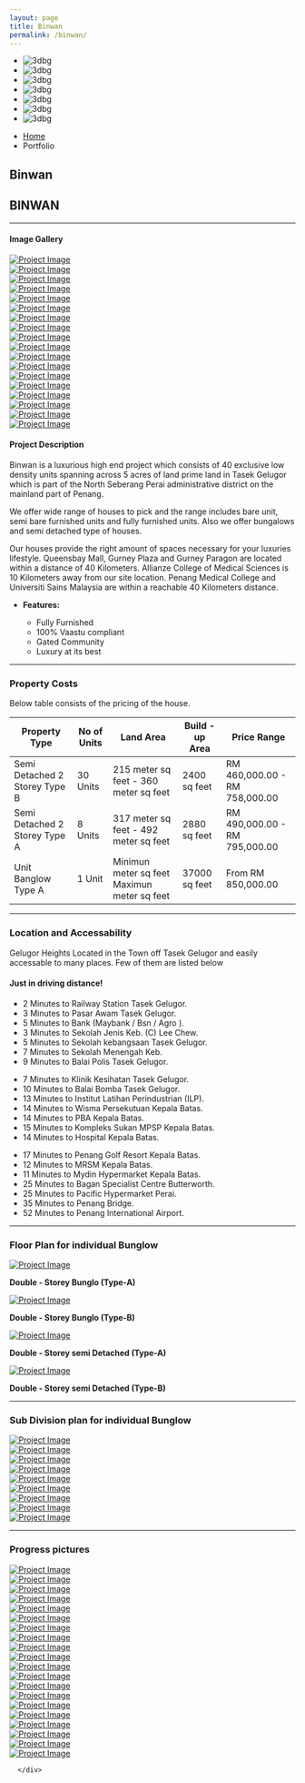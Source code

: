 ```yaml
---
layout: page
title: Binwan
permalink: /binwan/
---
```

<article class="boxedcontainer">
   <!--
      #################################
       - THEMEPUNCH BANNER -
      #################################
      -->
   <div class="tp-banner-container">
      <div class="tp-banner" >
         <ul>
            <!-- SLIDE  -->
            <li data-transition="slideup" data-slotamount="7" data-masterspeed="1000" data-thumb="{{ site.baseurl }}/asset/images/slider-images/binwan-2.jpg"  data-saveperformance="on"  data-title="Parallax 3D">
               <!-- MAIN IMAGE -->
               <img src="{{ site.baseurl }}/asset/images/binwan/dummy.png"  alt="3dbg" data-lazyload="{{ site.baseurl }}/asset/images/slider-images/binwan-2.jpg" data-bgposition="center top" data-bgfit="contain" data-bgrepeat="no-repeat">
            </li>
            <!-- SLIDE  -->
            <li data-transition="slideup" data-slotamount="7" data-masterspeed="1000" data-thumb="{{ site.baseurl }}/asset/images/slider-images/binwan-1.jpg"  data-saveperformance="on"  data-title="Parallax 3D">
               <!-- MAIN IMAGE -->
               <img src="{{ site.baseurl }}/asset/images/binwan/dummy.png"  alt="3dbg" data-lazyload="{{ site.baseurl }}/asset/images/binwan/invest-in-malaysia.jpg" data-bgposition="center top" data-bgfit="contain" data-bgrepeat="no-repeat">
            </li>
            <!-- SLIDE  -->   
            <!-- SLIDE  -->
            <li data-transition="slideup" data-slotamount="7" data-masterspeed="1000" data-thumb="{{ site.baseurl }}/asset/images/slider-images/binwan-1.jpg"  data-saveperformance="on"  data-title="Parallax 3D">
               <!-- MAIN IMAGE -->
               <img src="{{ site.baseurl }}/asset/images/binwan/dummy.png"  alt="3dbg" data-lazyload="{{ site.baseurl }}/asset/images/binwan/bunglo_type_a.jpg" data-bgposition="center top" data-bgfit="contain" data-bgrepeat="no-repeat">
            </li>
            <!-- SLIDE  -->
            <li data-transition="slideup" data-slotamount="7" data-masterspeed="1000" data-thumb="{{ site.baseurl }}/asset/images/binwan/bunglo_type_a.jpg"  data-saveperformance="on"  data-title="Parallax 3D">
               <!-- MAIN IMAGE -->
               <img src="{{ site.baseurl }}/asset/images/binwan/dummy.png"  alt="3dbg" data-lazyload="{{ site.baseurl }}/asset/images/binwan/all.jpg" data-bgposition="center top" data-bgfit="contain" data-bgrepeat="no-repeat">
            </li>
            <!-- SLIDE  -->
            <li data-transition="slideup" data-slotamount="7" data-masterspeed="1000" data-thumb="{{ site.baseurl }}/asset/images/binwan/bunglo_type_a.jpg"  data-saveperformance="on"  data-title="Parallax 3D">
               <!-- MAIN IMAGE -->
               <img src="{{ site.baseurl }}/asset/images/binwan/dummy.png"  alt="3dbg" data-lazyload="{{ site.baseurl }}/asset/images/binwan/double_story_type_b.jpg" data-bgposition="center top" data-bgfit="contain" data-bgrepeat="no-repeat">
            </li>
            <!-- SLIDE  -->
            <li data-transition="slideup" data-slotamount="7" data-masterspeed="1000" data-thumb="{{ site.baseurl }}/asset/images/binwan/semi_detached_type_b.jpg"  data-saveperformance="on"  data-title="Parallax 3D">
               <!-- MAIN IMAGE -->
               <img src="{{ site.baseurl }}/asset/images/binwan/dummy.png"  alt="3dbg" data-lazyload="{{ site.baseurl }}/asset/images/binwan/semi_detached_type_a.jpg" data-bgposition="center top" data-bgfit="contain" data-bgrepeat="no-repeat">
            </li>
            <!-- SLIDE  -->
            <li data-transition="slideup" data-slotamount="7" data-masterspeed="1000" data-thumb="{{ site.baseurl }}/asset/images/slider-images/binwan-2.jpg"  data-saveperformance="on"  data-title="Parallax 3D">
               <!-- MAIN IMAGE -->
               <img src="{{ site.baseurl }}/asset/images/binwan/dummy.png"  alt="3dbg" data-lazyload="{{ site.baseurl }}/asset/images/binwan/semi_detached_type_b.jpg" data-bgposition="center top" data-bgfit="contain" data-bgrepeat="no-repeat">
            </li>
         </ul>
         <div class="tp-bannertimer"></div>
      </div>
   </div>
</article>
<section class="page-header">
   <div class="container">
      <div class="row">
         <div class="col-md-12">
            <ul class="breadcrumb">
               <li><a href="#">Home</a></li>
               <li class="active">Portfolio</li>
            </ul>
         </div>
      </div>
      <div class="row">
         <div class="col-md-12">
            <h1>Binwan</h1>
         </div>
      </div>
   </div>
</section>
<div class="container">
<div class="row">
   <div class="col-md-12">
      <div class="portfolio-title">
         <div class="row">
            <div class="portfolio-nav-all col-md-1">
               <a href='{{ site.baseurl }}portfolio' data-tooltip data-original-title="Back to Projects Page"><i class="fa fa-th"></i></a>
            </div>
            <div class="col-md-10 center">
               <h2 class="mb-none heading-primary"><strong>BINWAN</strong></h2>
            </div>
         </div>
      </div>
      <hr class="tall">
   </div>
</div>
<div class="row">
   <div class="col-md-4">
      <h4 class="center heading-primary">Image Gallery</h4>
      <div class="lightbox" data-plugin-options='{"delegate": "a", "type": "image", "gallery": {"enabled": true}, "mainClass": "mfp-with-zoom", "zoom": {"enabled": true, "duration": 300}}'>
         <div class="owl-carousel stage-margin" data-plugin-options='{"items": 1, "margin": 10, "loop": false, "nav": true, "dots": false, "stagePadding": 40}'>
            <div>
               <a class="img-thumbnail img-thumbnail-hover-icon mb-xs mr-xs" href="{{ site.baseurl }}/asset/images/binwan/house1.jpg">
               <img class="img-responsive" src="{{ site.baseurl }}/asset/images/binwan/house1.jpg" alt="Project Image">
               </a>
            </div>
            <div>
               <a class="img-thumbnail img-thumbnail-hover-icon mb-xs mr-xs" href="{{ site.baseurl }}/asset/images/binwan/house2.jpg">
               <img class="img-responsive" src="{{ site.baseurl }}/asset/images/binwan/house2.jpg" alt="Project Image">
               </a>
            </div>
            <div>
               <a class="img-thumbnail img-thumbnail-hover-icon mb-xs mr-xs" href="{{ site.baseurl }}/asset/images/binwan/house3.jpg">
               <img class="img-responsive" src="{{ site.baseurl }}/asset/images/binwan/house3.jpg" alt="Project Image">
               </a>
            </div>
            <div>
               <a class="img-thumbnail img-thumbnail-hover-icon mb-xs mr-xs" href="{{ site.baseurl }}/asset/images/binwan/house4.jpg">
               <img class="img-responsive" src="{{ site.baseurl }}/asset/images/binwan/house4.jpg" alt="Project Image">
               </a>
            </div>
            <div>
               <a class="img-thumbnail img-thumbnail-hover-icon mb-xs mr-xs" href="{{ site.baseurl }}/asset/images/binwan/house5.jpg">
               <img class="img-responsive" src="{{ site.baseurl }}/asset/images/binwan/house5.jpg" alt="Project Image">
               </a>
            </div>
            <div>
               <a class="img-thumbnail img-thumbnail-hover-icon mb-xs mr-xs" href="{{ site.baseurl }}/asset/images/binwan/house6.jpg">
               <img class="img-responsive" src="{{ site.baseurl }}/asset/images/binwan/house6.jpg" alt="Project Image">
               </a>
            </div>
            <div>
               <a class="img-thumbnail img-thumbnail-hover-icon mb-xs mr-xs" href="{{ site.baseurl }}/asset/images/binwan/house7.jpg">
               <img class="img-responsive" src="{{ site.baseurl }}/asset/images/binwan/house7.jpg" alt="Project Image">
               </a>
            </div>
            <div>
               <a class="img-thumbnail img-thumbnail-hover-icon mb-xs mr-xs" href="{{ site.baseurl }}/asset/images/binwan/house8.jpg">
               <img class="img-responsive" src="{{ site.baseurl }}/asset/images/binwan/house8.jpg" alt="Project Image">
               </a>
            </div>
            <div>
               <a class="img-thumbnail img-thumbnail-hover-icon mb-xs mr-xs" href="{{ site.baseurl }}/asset/images/binwan/house9.jpg">
               <img class="img-responsive" src="{{ site.baseurl }}/asset/images/binwan/house9.jpg" alt="Project Image">
               </a>
            </div>
            <div>
               <a class="img-thumbnail img-thumbnail-hover-icon mb-xs mr-xs" href="{{ site.baseurl }}/asset/images/binwan/house10.jpg">
               <img class="img-responsive" src="{{ site.baseurl }}/asset/images/binwan/house10.jpg" alt="Project Image">
               </a>
            </div>
            <div>
               <a class="img-thumbnail img-thumbnail-hover-icon mb-xs mr-xs" href="{{ site.baseurl }}/asset/images/binwan/house11.jpg">
               <img class="img-responsive" src="{{ site.baseurl }}/asset/images/binwan/house11.jpg" alt="Project Image">
               </a>
            </div>
            <div>
               <a class="img-thumbnail img-thumbnail-hover-icon mb-xs mr-xs" href="{{ site.baseurl }}/asset/images/binwan/house12.jpg">
               <img class="img-responsive" src="{{ site.baseurl }}/asset/images/binwan/house12.jpg" alt="Project Image">
               </a>
            </div>
            <div>
               <a class="img-thumbnail img-thumbnail-hover-icon mb-xs mr-xs" href="{{ site.baseurl }}/asset/images/binwan/house13.jpg">
               <img class="img-responsive" src="{{ site.baseurl }}/asset/images/binwan/house13.jpg" alt="Project Image">
               </a>
            </div>
            <div>
               <a class="img-thumbnail img-thumbnail-hover-icon mb-xs mr-xs" href="{{ site.baseurl }}/asset/images/binwan/house14.jpg">
               <img class="img-responsive" src="{{ site.baseurl }}/asset/images/binwan/house14.jpg" alt="Project Image">
               </a>
            </div>
            <div>
               <a class="img-thumbnail img-thumbnail-hover-icon mb-xs mr-xs" href="{{ site.baseurl }}/asset/images/binwan/house15.jpg">
               <img class="img-responsive" src="{{ site.baseurl }}/asset/images/binwan/house15.jpg" alt="Project Image">
               </a>
            </div>
            <div>
               <a class="img-thumbnail img-thumbnail-hover-icon mb-xs mr-xs" href="{{ site.baseurl }}/asset/images/binwan/house16.jpg">
               <img class="img-responsive" src="{{ site.baseurl }}/asset/images/binwan/house16.jpg" alt="Project Image">
               </a>
            </div>
            <div>
               <a class="img-thumbnail img-thumbnail-hover-icon mb-xs mr-xs" href="{{ site.baseurl }}/asset/images/binwan/house17.jpg">
               <img class="img-responsive" src="{{ site.baseurl }}/asset/images/binwan/house17.jpg" alt="Project Image">
               </a>
            </div>
            <div>
               <a class="img-thumbnail img-thumbnail-hover-icon mb-xs mr-xs" href="{{ site.baseurl }}/asset/images/binwan/house18.jpg">
               <img class="img-responsive" src="{{ site.baseurl }}/asset/images/binwan/house18.jpg" alt="Project Image">
               </a>
            </div>
         </div>
      </div>
   </div>
   <div class="col-md-8">
      <h4 class="heading-primary">Project <strong>Description</strong></h4>
      <p class="mt-xlg">Binwan is a luxurious high end project which consists of 40 exclusive low density units spanning across 5 acres of land prime land in Tasek Gelugor which is part of the North Seberang Perai administrative district on the mainland part of Penang.</p>
      <p class="mt-xlg">We offer wide range of houses to pick and the range includes bare unit, semi bare furnished units and fully furnished units. Also we offer bungalows and semi detached type of houses.</p>
      <p class="mt-xlg">Our houses provide the right amount of spaces necessary for your luxuries lifestyle.  Queensbay Mall, Gurney Plaza and Gurney Paragon are located within a distance of 40 Kilometers. Allianze College of Medical Sciences is 10 Kilometers away from our site location. Penang Medical College and Universiti Sains Malaysia are within a reachable 40 Kilometers distance.</p>
      <ul class="portfolio-details">
         <li>
            <p><strong>Features:</strong></p>
            <ul class="list list-inline list-icons">
               <li><i class="fa fa-check-circle"></i> Fully Furnished </li>
               <li><i class="fa fa-check-circle"></i> 100% Vaastu compliant</li>
               <li><i class="fa fa-check-circle"></i> Gated Community</li>
               <li><i class="fa fa-check-circle"></i> Luxury at its best</li>
            </ul>
         </li>
      </ul>
   </div>
   <div class="col-md-12">
      <hr class="tall">
   </div>
   <div class="col-md-12">
      <h3 class="heading-primary">Property <strong>Costs</strong></h3>
      <p>Below table consists of the pricing of the house. </p>
      <table class="table table-striped">
         <thead>
            <tr>
               <th>
                  Property Type
               </th>
               <th>
                  No of Units
               </th>
               <th>
                  Land Area
               </th>
               <th>
                  Build - up Area
               </th>
               <th>
                  Price Range
               </th>
            </tr>
         </thead>
         <tbody>
            <tr>
               <td>
                  Semi Detached 2 Storey Type B
               </td>
               <td>
                  30 Units
               </td>
               <td>
                  215 meter sq feet - 360 meter sq feet
               </td>
               <td>
                  2400 sq feet
               </td>
               <td>
                  RM 460,000.00 - RM 758,000.00
               </td>
            </tr>
            <tr>
               <td>
                  Semi Detached 2 Storey Type A
               </td>
               <td>
                  8 Units
               </td>
               <td>
                  317 meter sq feet - 492 meter sq feet
               </td>
               <td>
                  2880 sq feet
               </td>
               <td>
                  RM 490,000.00 - RM 795,000.00
               </td>
            </tr>
            <tr>
               <td>
                  Unit Banglow  Type A
               </td>
               <td>
                  1 Unit
               </td>
               <td>
                  Minimun  meter sq feet  Maximun  meter sq feet
               </td>
               <td>
                  37000 sq feet
               </td>
               <td>
                  From RM 850,000.00
               </td>
            </tr>
         </tbody>
      </table>
   </div>
</div>
<div class="col-md-12">
   <hr class="tall">
   <h3 class="heading-primary">Location and <strong>Accessability</strong></h3>
   <p>Gelugor Heights Located in the Town off Tasek Gelugor and easily accessable to many places. Few of them are listed below</p>
   <div id="googlemapsMarkers" class="google-map mt-none mb-lg"></div>
   <div class="col-md-12 center mb-xl">
      <h4 class="heading-primary alternative-font mt-xl pt-xl">Just in <strong class="custom-underline">driving distance!</strong></h4>
   </div>
   <ul class="list list-icons list-primary mt-xlg col-md-4">
      <li><i class="fa fa-check"></i> 2 Minutes to Railway Station Tasek Gelugor.</li>
      <li><i class="fa fa-check"></i> 3 Minutes to Pasar Awam Tasek Gelugor.</li>
      <li><i class="fa fa-check"></i> 5 Minutes to Bank (Maybank / Bsn / Agro ).</li>
      <li><i class="fa fa-check"></i> 3 Minutes to Sekolah Jenis Keb. (C) Lee Chew.</li>
      <li><i class="fa fa-check"></i> 5 Minutes to Sekolah kebangsaan Tasek Gelugor.</li>
      <li><i class="fa fa-check"></i> 7 Minutes to Sekolah Menengah Keb.</li>
      <li><i class="fa fa-check"></i> 9 Minutes to Balai Polis Tasek Gelugor.</li>
   </ul>
   <ul class="list list-icons list-primary mt-xlg col-md-4">
      <li><i class="fa fa-check"></i> 7 Minutes to Klinik Kesihatan Tasek Gelugor.</li>
      <li><i class="fa fa-check"></i> 10 Minutes to Balai Bomba Tasek Gelugor.</li>
      <li><i class="fa fa-check"></i> 13 Minutes to Institut Latihan Perindustrian (ILP).</li>
      <li><i class="fa fa-check"></i> 14 Minutes to Wisma Persekutuan Kepala Batas.</li>
      <li><i class="fa fa-check"></i> 14 Minutes to PBA Kepala Batas.</li>
      <li><i class="fa fa-check"></i> 15 Minutes to Kompleks Sukan MPSP Kepala Batas.</li>
      <li><i class="fa fa-check"></i> 14 Minutes to Hospital Kepala Batas.</li>
   </ul>
   <ul class="list list-icons list-primary mt-xlg col-md-4">
      <li><i class="fa fa-check"></i> 17 Minutes to Penang Golf Resort Kepala Batas.</li>
      <li><i class="fa fa-check"></i> 12 Minutes to MRSM Kepala Batas.</li>
      <li><i class="fa fa-check"></i> 11 Minutes to Mydin Hypermarket Kepala Batas.</li>
      <li><i class="fa fa-check"></i> 25 Minutes to Bagan Specialist Centre Butterworth.</li>
      <li><i class="fa fa-check"></i> 25 Minutes to Pacific Hypermarket Perai.</li>
      <li><i class="fa fa-check"></i> 35 Minutes to Penang Bridge.</li>
      <li><i class="fa fa-check"></i> 52 Minutes to Penang International Airport.</li>
   </ul>
</div>
<div class="col-md-12">
   <hr class="tall">
   <h3 class="heading-primary"><strong>Floor Plan</strong> for individual Bunglow</h3>
   <div class="row">
      <div class="col-md-3">
         <a class="img-thumbnail img-thumbnail-hover-icon lightbox" href="{{ site.baseurl }}/asset/images/binwan/Semi_a.jpg" data-plugin-options='{"type":"image"}'>
         <img class="img-responsive" src="{{ site.baseurl }}/asset/images/binwan/bunglo_type_a.jpg" alt="Project Image">
         </a>
         <p class="heading-primary center"><strong>Double - Storey Bunglo (Type-A)</strong></p>
      </div>
      <div class="col-md-3">
         <a class="img-thumbnail img-thumbnail-hover-icon lightbox" href="{{ site.baseurl }}/asset/images/binwan/double_story_type_b.jpg" data-plugin-options='{"type":"image"}'>
         <img class="img-responsive" src="{{ site.baseurl }}/asset/images/binwan/double_story_type_b.jpg" alt="Project Image">
         </a>
         <p class="heading-primary center"><strong>Double - Storey Bunglo (Type-B)</strong></p>
      </div>
      <div class="col-md-3">
         <a class="img-thumbnail img-thumbnail-hover-icon lightbox" href="{{ site.baseurl }}/asset/images/binwan/semi_detached_type_a.jpg" data-plugin-options='{"type":"image"}'>
         <img class="img-responsive" src="{{ site.baseurl }}/asset/images/binwan/semi_detached_type_a.jpg" alt="Project Image">
         </a>
         <p class="heading-primary center"><strong>Double - Storey semi Detached (Type-A)</strong></p>
      </div>
      <div class="col-md-3">
         <a class="img-thumbnail img-thumbnail-hover-icon lightbox" href="{{ site.baseurl }}/asset/images/binwan/semi_detached_type_b.jpg" data-plugin-options='{"type":"image"}'>
         <img class="img-responsive" src="{{ site.baseurl }}/asset/images/binwan/semi_detached_type_b.jpg" alt="Project Image">
         </a>
         <p class="heading-primary center"><strong>Double - Storey semi Detached (Type-B)</strong></p>
      </div>
   </div>
</div>
<div class="col-md-12">
   <hr class="tall">
   <h3 class="heading-primary"><strong>Sub Division plan</strong> for individual Bunglow</h3>
   <div class="lightbox" data-plugin-options='{"delegate": "a", "type": "image", "gallery": {"enabled": true}, "mainClass": "mfp-with-zoom", "zoom": {"enabled": true, "duration": 300}}'>
      <div class="owl-carousel stage-margin" data-plugin-options='{"items": 4, "margin": 10, "loop": false, "nav": true, "dots": false, "stagePadding": 40}'>
         <div>
            <a class="img-thumbnail img-thumbnail-hover-icon mb-xs mr-xs" href="{{ site.baseurl }}/asset/images/binwan/sub/binwan_sub_1.jpg">
            <img class="img-responsive" src="{{ site.baseurl }}/asset/images/binwan/sub/binwan_sub_1.jpg" alt="Project Image">
            </a>
         </div>
         <div>
            <a class="img-thumbnail img-thumbnail-hover-icon mb-xs mr-xs" href="{{ site.baseurl }}/asset/images/binwan/sub/binwan_sub_2.jpg">
            <img class="img-responsive" src="{{ site.baseurl }}/asset/images/binwan/sub/binwan_sub_2.jpg" alt="Project Image">
            </a>
         </div>
         <div>
            <a class="img-thumbnail img-thumbnail-hover-icon mb-xs mr-xs" href="{{ site.baseurl }}/asset/images/binwan/sub/binwan_sub_3.jpg">
            <img class="img-responsive" src="{{ site.baseurl }}/asset/images/binwan/sub/binwan_sub_3.jpg" alt="Project Image">
            </a>
         </div>
         <div>
            <a class="img-thumbnail img-thumbnail-hover-icon mb-xs mr-xs" href="{{ site.baseurl }}/asset/images/binwan/sub/binwan_sub_4.jpg">
            <img class="img-responsive" src="{{ site.baseurl }}/asset/images/binwan/sub/binwan_sub_4.jpg" alt="Project Image">
            </a>
         </div>
         <div>
            <a class="img-thumbnail img-thumbnail-hover-icon mb-xs mr-xs" href="{{ site.baseurl }}/asset/images/binwan/sub/binwan_sub_5.jpg">
            <img class="img-responsive" src="{{ site.baseurl }}/asset/images/binwan/sub/binwan_sub_5.jpg" alt="Project Image">
            </a>
         </div>
         <div>
            <a class="img-thumbnail img-thumbnail-hover-icon mb-xs mr-xs" href="{{ site.baseurl }}/asset/images/binwan/sub/binwan_sub_6.jpg">
            <img class="img-responsive" src="{{ site.baseurl }}/asset/images/binwan/sub/binwan_sub_6.jpg" alt="Project Image">
            </a>
         </div>
         <div>
            <a class="img-thumbnail img-thumbnail-hover-icon mb-xs mr-xs" href="{{ site.baseurl }}/asset/images/binwan/sub/binwan_sub_7.jpg">
            <img class="img-responsive" src="{{ site.baseurl }}/asset/images/binwan/sub/binwan_sub_7.jpg" alt="Project Image">
            </a>
         </div>
         <div>
            <a class="img-thumbnail img-thumbnail-hover-icon mb-xs mr-xs" href="{{ site.baseurl }}/asset/images/binwan/sub/binwan_sub_8.jpg">
            <img class="img-responsive" src="{{ site.baseurl }}/asset/images/binwan/sub/binwan_sub_8.jpg" alt="Project Image">
            </a>
         </div>
         <div>
            <a class="img-thumbnail img-thumbnail-hover-icon mb-xs mr-xs" href="{{ site.baseurl }}/asset/images/binwan/sub/binwan_sub_9.jpg">
            <img class="img-responsive" src="{{ site.baseurl }}/asset/images/binwan/sub/binwan_sub_9.jpg" alt="Project Image">
            </a>
         </div>
      </div>
   </div>
</div>
<div class="col-md-12">
   <hr class="tall">
   <h3 class="heading-primary"><strong>Progress</strong> pictures</h3>
   <div class="lightbox" data-plugin-options='{"delegate": "a", "type": "image", "gallery": {"enabled": true}, "mainClass": "mfp-with-zoom", "zoom": {"enabled": true, "duration": 300}}'>
      <div class="owl-carousel stage-margin" data-plugin-options='{"items": 4, "margin": 10, "loop": false, "nav": true, "dots": false, "stagePadding": 40}'>
         <div>
            <a class="img-thumbnail img-thumbnail-hover-icon mb-xs mr-xs" href="{{ site.baseurl }}/asset/images/binwan/progress/binwan_progress_1.jpg">
            <img class="img-responsive" src="{{ site.baseurl }}/asset/images/binwan/progress/binwan_progress_1.jpg" alt="Project Image">
            </a>
         </div>
         <div>
            <a class="img-thumbnail img-thumbnail-hover-icon mb-xs mr-xs" href="{{ site.baseurl }}/asset/images/binwan/progress/binwan_progress_2.jpg">
            <img class="img-responsive" src="{{ site.baseurl }}/asset/images/binwan/progress/binwan_progress_2.jpg" alt="Project Image">
            </a>
         </div>
         <div>
            <a class="img-thumbnail img-thumbnail-hover-icon mb-xs mr-xs" href="{{ site.baseurl }}/asset/images/binwan/progress/binwan_progress_3.jpg">
            <img class="img-responsive" src="{{ site.baseurl }}/asset/images/binwan/progress/binwan_progress_3.jpg" alt="Project Image">
            </a>
         </div>
         <div>
            <a class="img-thumbnail img-thumbnail-hover-icon mb-xs mr-xs" href="{{ site.baseurl }}/asset/images/binwan/progress/binwan_progress_4.jpg">
            <img class="img-responsive" src="{{ site.baseurl }}/asset/images/binwan/progress/binwan_progress_4.jpg" alt="Project Image">
            </a>
         </div>
         <div>
            <a class="img-thumbnail img-thumbnail-hover-icon mb-xs mr-xs" href="{{ site.baseurl }}/asset/images/binwan/progress/binwan_progress_5.jpg">
            <img class="img-responsive" src="{{ site.baseurl }}/asset/images/binwan/progress/binwan_progress_5.jpg" alt="Project Image">
            </a>
         </div>
         <div>
            <a class="img-thumbnail img-thumbnail-hover-icon mb-xs mr-xs" href="{{ site.baseurl }}/asset/images/binwan/progress/binwan_progress_6.jpg">
            <img class="img-responsive" src="{{ site.baseurl }}/asset/images/binwan/progress/binwan_progress_6.jpg" alt="Project Image">
            </a>
         </div>
         <div>
            <a class="img-thumbnail img-thumbnail-hover-icon mb-xs mr-xs" href="{{ site.baseurl }}/asset/images/binwan/progress/binwan_progress_7.jpg">
            <img class="img-responsive" src="{{ site.baseurl }}/asset/images/binwan/progress/binwan_progress_7.jpg" alt="Project Image">
            </a>
         </div>
         <div>
            <a class="img-thumbnail img-thumbnail-hover-icon mb-xs mr-xs" href="{{ site.baseurl }}/asset/images/binwan/progress/binwan_progress_8.jpg">
            <img class="img-responsive" src="{{ site.baseurl }}/asset/images/binwan/progress/binwan_progress_8.jpg" alt="Project Image">
            </a>
         </div>
         <div>
            <a class="img-thumbnail img-thumbnail-hover-icon mb-xs mr-xs" href="{{ site.baseurl }}/asset/images/binwan/progress/binwan_progress_9.jpg">
            <img class="img-responsive" src="{{ site.baseurl }}/asset/images/binwan/progress/binwan_progress_9.jpg" alt="Project Image">
            </a>
         </div>
         <div>
            <a class="img-thumbnail img-thumbnail-hover-icon mb-xs mr-xs" href="{{ site.baseurl }}/asset/images/binwan/progress/binwan_progress_10.jpg">
            <img class="img-responsive" src="{{ site.baseurl }}/asset/images/binwan/progress/binwan_progress_10.jpg" alt="Project Image">
            </a>
         </div>
         <div>
            <a class="img-thumbnail img-thumbnail-hover-icon mb-xs mr-xs" href="{{ site.baseurl }}/asset/images/binwan/progress/binwan_progress_11.jpg">
            <img class="img-responsive" src="{{ site.baseurl }}/asset/images/binwan/progress/binwan_progress_11.jpg" alt="Project Image">
            </a>
         </div>
         <div>
            <a class="img-thumbnail img-thumbnail-hover-icon mb-xs mr-xs" href="{{ site.baseurl }}/asset/images/binwan/progress/binwan_progress_12.jpg">
            <img class="img-responsive" src="{{ site.baseurl }}/asset/images/binwan/progress/binwan_progress_12.jpg" alt="Project Image">
            </a>
         </div>
         <div>
            <a class="img-thumbnail img-thumbnail-hover-icon mb-xs mr-xs" href="{{ site.baseurl }}/asset/images/binwan/progress/binwan_progress_13.jpg">
            <img class="img-responsive" src="{{ site.baseurl }}/asset/images/binwan/progress/binwan_progress_13.jpg" alt="Project Image">
            </a>
         </div>
         <div>
            <a class="img-thumbnail img-thumbnail-hover-icon mb-xs mr-xs" href="{{ site.baseurl }}/asset/images/binwan/progress/binwan_progress_14.jpg">
            <img class="img-responsive" src="{{ site.baseurl }}/asset/images/binwan/progress/binwan_progress_14.jpg" alt="Project Image">
            </a>
         </div>
         <div>
            <a class="img-thumbnail img-thumbnail-hover-icon mb-xs mr-xs" href="{{ site.baseurl }}/asset/images/binwan/progress/binwan_progress_15.jpg">
            <img class="img-responsive" src="{{ site.baseurl }}/asset/images/binwan/progress/binwan_progress_15.jpg" alt="Project Image">
            </a>
         </div>
         <div>
            <a class="img-thumbnail img-thumbnail-hover-icon mb-xs mr-xs" href="{{ site.baseurl }}/asset/images/binwan/progress/binwan_progress_16.jpg">
            <img class="img-responsive" src="{{ site.baseurl }}/asset/images/binwan/progress/binwan_progress_16.jpg" alt="Project Image">
            </a>
         </div>
         <div>
            <a class="img-thumbnail img-thumbnail-hover-icon mb-xs mr-xs" href="{{ site.baseurl }}/asset/images/binwan/progress/binwan_progress_17.jpg">
            <img class="img-responsive" src="{{ site.baseurl }}/asset/images/binwan/progress/binwan_progress_17.jpg" alt="Project Image">
            </a>
         </div>
         <div>
            <a class="img-thumbnail img-thumbnail-hover-icon mb-xs mr-xs" href="{{ site.baseurl }}/asset/images/binwan/progress/binwan_progress_18.jpg">
            <img class="img-responsive" src="{{ site.baseurl }}/asset/images/binwan/progress/binwan_progress_18.jpg" alt="Project Image">
            </a>
         </div>
         <div>
            <a class="img-thumbnail img-thumbnail-hover-icon mb-xs mr-xs" href="{{ site.baseurl }}/asset/images/binwan/progress/binwan_progress_19.jpg">
            <img class="img-responsive" src="{{ site.baseurl }}/asset/images/binwan/progress/binwan_progress_19.jpg" alt="Project Image">
            </a>
         </div>
         <div>
            <a class="img-thumbnail img-thumbnail-hover-icon mb-xs mr-xs" href="{{ site.baseurl }}/asset/images/binwan/progress/binwan_progress_20.jpg">
            <img class="img-responsive" src="{{ site.baseurl }}/asset/images/binwan/progress/binwan_progress_20.jpg" alt="Project Image">
            </a>
         </div>

      </div>
   </div>
</div>
